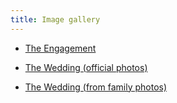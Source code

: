 ```yaml
---
title: Image gallery
---
```


- [The Engagement](../engagement)

- [The Wedding (official photos)](../wedding-official)

- [The Wedding (from family photos)](../wedding-from-family)
